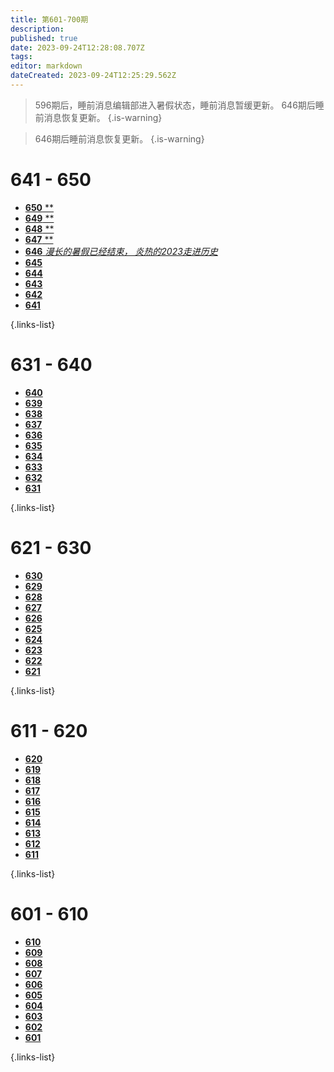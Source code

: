 ```yaml
---
title: 第601-700期
description: 
published: true
date: 2023-09-24T12:28:08.707Z
tags: 
editor: markdown
dateCreated: 2023-09-24T12:25:29.562Z
---
```


> 596期后，睡前消息编辑部进入暑假状态，睡前消息暂缓更新。
> 646期后睡前消息恢复更新。
{.is-warning}

> 646期后睡前消息恢复更新。
{.is-warning}

<!--

# 691 - 700

- [**700** **](./601-700/700.md)
- [**699** **](./601-700/699.md)
- [**698** **](./601-700/698.md)
- [**697** **](./601-700/697.md)
- [**696** **](./601-700/696.md)
- [**695** **](./601-700/695.md)
- [**694** **](./601-700/694.md)
- [**693** **](./601-700/693.md)
- [**692** **](./601-700/692.md)
- [**691** **](./601-700/691.md)

{.links-list}

# 681 - 690

- [**690** **](./601-700/690.md)
- [**689** **](./601-700/689.md)
- [**688** **](./601-700/688.md)
- [**687** **](./601-700/687.md)
- [**686** **](./601-700/686.md)
- [**685** **](./601-700/685.md)
- [**684** **](./601-700/684.md)
- [**683** **](./601-700/683.md)
- [**682** **](./601-700/682.md)
- [**681** **](./601-700/681.md)

{.links-list}

# 671 - 680

- [**680** **](./601-700/680.md)
- [**679** **](./601-700/679.md)
- [**678** **](./601-700/678.md)
- [**677** **](./601-700/677.md)
- [**676** **](./601-700/676.md)
- [**675** **](./601-700/675.md)
- [**674** **](./601-700/674.md)
- [**673** **](./601-700/673.md)
- [**672** **](./601-700/672.md)
- [**671** **](./601-700/671.md)

{.links-list}

# 661 - 670

- [**670** **](./601-700/670.md)
- [**669** **](./601-700/669.md)
- [**668** **](./601-700/668.md)
- [**667** **](./601-700/667.md)
- [**666** **](./601-700/666.md)
- [**665** **](./601-700/665.md)
- [**664** **](./601-700/664.md)
- [**663** **](./601-700/663.md)
- [**662** **](./601-700/662.md)
- [**661** **](./601-700/661.md)

{.links-list}

# 651 - 660

- [**660** **](./601-700/660.md)
- [**659** **](./601-700/659.md)
- [**658** **](./601-700/658.md)
- [**657** **](./601-700/657.md)
- [**656** **](./601-700/656.md)
- [**655** **](./601-700/655.md)
- [**654** **](./601-700/654.md)
- [**653** **](./601-700/653.md)
- [**652** **](./601-700/652.md)
- [**651** **](./601-700/651.md)

{.links-list}

-->

# 641 - 650 

- [**650** **](./601-700/650.md)
- [**649** **](./601-700/649.md)
- [**648** **](./601-700/648.md)
- [**647** **](./601-700/647.md)
- [**646** *漫长的暑假已经结束， 炎热的2023走进历史*](./601-700/646.md)
- [**645** ](./601-700/645.md)
- [**644** ](./601-700/644.md)
- [**643** ](./601-700/643.md)
- [**642** ](./601-700/642.md)
- [**641** ](./601-700/641.md)

{.links-list}

# 631 - 640

- [**640** ](./601-700/640.md)
- [**639** ](./601-700/639.md)
- [**638** ](./601-700/638.md)
- [**637** ](./601-700/637.md)
- [**636** ](./601-700/636.md)
- [**635** ](./601-700/635.md)
- [**634** ](./601-700/634.md)
- [**633** ](./601-700/633.md)
- [**632** ](./601-700/632.md)
- [**631** ](./601-700/631.md)

{.links-list}

# 621 - 630

- [**630** ](./601-700/630.md)
- [**629** ](./601-700/629.md)
- [**628** ](./601-700/628.md)
- [**627** ](./601-700/627.md)
- [**626** ](./601-700/626.md)
- [**625** ](./601-700/625.md)
- [**624** ](./601-700/624.md)
- [**623** ](./601-700/623.md)
- [**622** ](./601-700/622.md)
- [**621** ](./601-700/621.md)

{.links-list}

# 611 - 620

- [**620** ](./601-700/620.md)
- [**619** ](./601-700/619.md)
- [**618** ](./601-700/618.md)
- [**617** ](./601-700/617.md)
- [**616** ](./601-700/616.md)
- [**615** ](./601-700/615.md)
- [**614** ](./601-700/614.md)
- [**613** ](./601-700/613.md)
- [**612** ](./601-700/612.md)
- [**611** ](./601-700/611.md)

{.links-list}

# 601 - 610

- [**610** ](./601-700/610.md)
- [**609** ](./601-700/609.md)
- [**608** ](./601-700/608.md)
- [**607** ](./601-700/607.md)
- [**606** ](./601-700/606.md)
- [**605** ](./601-700/605.md)
- [**604** ](./601-700/604.md)
- [**603** ](./601-700/603.md)
- [**602** ](./601-700/602.md)
- [**601** ](./601-700/601.md)

{.links-list}
